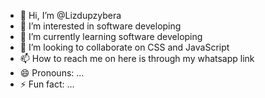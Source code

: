 - 👋 Hi, I’m @Lizdupzybera
- 👀 I’m interested in software developing
- 🌱 I’m currently learning software developing
- 💞️ I’m looking to collaborate on CSS and JavaScript
- 📫 How to reach me on here is through my whatsapp link
- 😄 Pronouns: ...
- ⚡ Fun fact: ...

<!---
Lizdupzybera/Lizdupzybera is a ✨ special ✨ repository because its `README.md` (this file) appears on your GitHub profile.
You can click the Preview link to take a look at your changes.
--->
